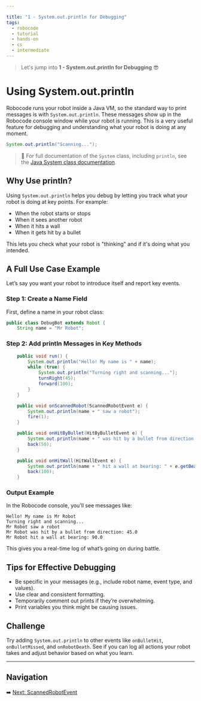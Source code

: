 ```yaml
---

title: "1 - System.out.println for Debugging"
tags:
  - robocode
  - tutorial
  - hands-on
  - cs
  - intermediate
---
```


> Let's jump into **1 - System.out.println for Debugging** 😎

# Using System.out.println

Robocode runs your robot inside a Java VM, so the standard way to print messages is with `System.out.println`. These messages show up in the Robocode console window while your robot is running. This is a very useful feature for debugging and understanding what your robot is doing at any moment.

```java
System.out.println("Scanning...");
```

> 📘 For full documentation of the `System` class, including `println`, see the [Java System class documentation](https://docs.oracle.com/javase/8/docs/api/java/lang/System.html).

## Why Use println?

Using `System.out.println` helps you debug by letting you track what your robot is doing at key points. For example:

* When the robot starts or stops
* When it sees another robot
* When it hits a wall
* When it gets hit by a bullet

This lets you check what your robot is "thinking" and if it's doing what you intended.

## A Full Use Case Example

Let’s say you want your robot to introduce itself and report key events.

### Step 1: Create a Name Field

First, define a name in your robot class:

```java
public class DebugBot extends Robot {
    String name = "Mr Robot";
```

### Step 2: Add println Messages in Key Methods

```java
    public void run() {
        System.out.println("Hello! My name is " + name);
        while (true) {
            System.out.println("Turning right and scanning...");
            turnRight(45);
            forward(100);
        }
    }

    public void onScannedRobot(ScannedRobotEvent e) {
        System.out.println(name + " saw a robot");
        fire(1);
    }

    public void onHitByBullet(HitByBulletEvent e) {
        System.out.println(name + " was hit by a bullet from direction: " + e.getBearing());
        back(50);
    }

    public void onHitWall(HitWallEvent e) {
        System.out.println(name + " hit a wall at bearing: " + e.getBearing());
        back(100);
    }
```

### Output Example

In the Robocode console, you’ll see messages like:

```
Hello! My name is Mr Robot
Turning right and scanning...
Mr Robot saw a robot
Mr Robot was hit by a bullet from direction: 45.0
Mr Robot hit a wall at bearing: 90.0
```

This gives you a real-time log of what’s going on during battle.

## Tips for Effective Debugging

* Be specific in your messages (e.g., include robot name, event type, and values).
* Use clear and consistent formatting.
* Temporarily comment out prints if they’re overwhelming.
* Print variables you think might be causing issues.

## Challenge

Try adding `System.out.println` to other events like `onBulletHit`, `onBulletMissed`, and `onRobotDeath`. See if you can log all actions your robot takes and adjust behavior based on what you learn.

---

## Navigation

➡️ [Next: ScannedRobotEvent](/robocode/Day-4/02_scanned_robot_event)
